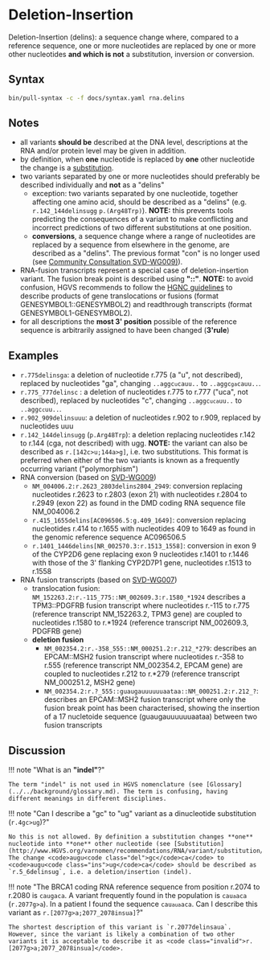 # Deletion-Insertion

<!-- ## Definition -->

Deletion-Insertion (delins): a sequence change where, compared to a reference sequence, one or more nucleotides are replaced by one or more other nucleotides **and which is not** a substitution, inversion or conversion.

## Syntax

```sh exec="true"
bin/pull-syntax -c -f docs/syntax.yaml rna.delins
```

## Notes

- all variants **should be** described at the DNA level, descriptions at the RNA and/or protein level may be given in addition.
- by definition, when **one** nucleotide is replaced by **one** other nucleotide the change is a [substitution](substitution.md).
- two variants separated by one or more nucleotides should preferably be described individually and **not** as a "delins"
    - exception: two variants separated by one nucleotide, together affecting one amino acid, should be described as a "delins" (e.g. `r.142_144delinsugg` `p.(Arg48Trp)`). **NOTE:** this prevents tools predicting the consequences of a variant to make conflicting and incorrect predictions of two different substitutions at one position.
    - **conversions**, a sequence change where a range of nucleotides are replaced by a sequence from elsewhere in the genome, are described as a "delins". The previous format "con" is no longer used (see [Community Consultation SVD-WG009)](../../consultation/SVD-WG009.md)).
- RNA-fusion transcripts represent a special case of deletion-insertion variant. The fusion break point is described using **"::"**. **NOTE:** to avoid confusion, HGVS recommends to follow the [HGNC guidelines](https://www.genenames.org/about/guidelines/) to describe products of gene translocations or fusions (format GENESYMBOL1::GENESYMBOL2) and readthrough transcripts (format GENESYMBOL1-GENESYMBOL2).
- for all descriptions the **most 3' position** possible of the reference sequence is arbitrarily assigned to have been changed (**3'rule**)

## Examples

- `r.775delinsga`: a deletion of nucleotide r.775 (a "u", not described), replaced by nucleotides "ga", changing <code>..aggc<code class="del">u</code>cauu..</code> to <code>..aggc<code class="ins">ga</code>cauu..</code>.
- `r.775_777delinsc` : a deletion of nucleotides r.775 to r.777 ("uca", not described), replaced by nucleotides "c", changing <code>..aggc<code class="del">uca</code>uu..</code> to <code>..aggc<code class="ins">c</code>uu..</code>.
- `r.902_909delinsuuu`: a deletion of nucleotides r.902 to r.909, replaced by nucleotides uuu
- `r.142_144delinsugg` (`p.Arg48Trp`): a deletion replacing nucleotides r.142 to r.144 (cga, not described) with ugg. **NOTE:** the variant can also be described as `r.[142c>u;144a>g]`, i.e. two substitutions. This format is preferred when either of the two variants is known as a frequently occurring variant ("polymorphism")
- RNA conversion (based on [SVD-WG009](../../consultation/SVD-WG009.md))
    - `NM_004006.2:r.2623_2803delins2804_2949`: conversion replacing nucleotides r.2623 to r.2803 (exon 21) with nucleotides r.2804 to r.2949 (exon 22) as found in the DMD coding RNA sequence file NM_004006.2
    - `r.415_1655delins[AC096506.5:g.409_1649]`: conversion replacing nucleotides r.414 to r.1655 with nucleotides 409 to 1649 as found in the genomic reference sequence AC096506.5
    - `r.1401_1446delins[NR_002570.3:r.1513_1558]`: conversion in exon 9 of the CYP2D6 gene replacing exon 9 nucleotides r.1401 to r.1446 with those of the 3' flanking CYP2D7P1 gene, nucleotides r.1513 to r.1558
- RNA fusion transcripts (based on [SVD-WG007](../../consultation/SVD-WG007.md))
    - translocation fusion: `NM_152263.2:r.-115_775::NM_002609.3:r.1580_*1924` describes a TPM3::PDGFRB fusion transcript where nucleotides r.-115 to r.775 (reference transcript NM_152263.2, TPM3 gene) are coupled to nucleotides r.1580 to r.\*1924 (reference transcript NM_002609.3, PDGFRB gene)
    - **deletion fusion**
        - `NM_002354.2:r.-358_555::NM_000251.2:r.212_*279`: describes an EPCAM::MSH2 fusion transcript where nucleotides r.-358 to r.555 (reference transcript NM_002354.2, EPCAM gene) are coupled to nucleotides r.212 to r.\*279 (reference transcript NM_000251.2, MSH2 gene)
        - `NM_002354.2:r.?_555::guaugauuuuuuaataa::NM_000251.2:r.212_?`: describes an EPCAM::MSH2 fusion transcript where only the fusion break point has been characterised, showing the insertion of a 17 nucletoide sequence (guaugauuuuuuaataa) between two fusion transcripts

## Discussion

!!! note "What is an **"indel"**?"

    The term "indel" is not used in HGVS nomenclature (see [Glossary](../../background/glossary.md). The term is confusing, having different meanings in different disciplines.

!!! note "Can I describe a "gc" to "ug" variant as a dinucleotide substitution (<code class="invalid">r.4gc>ug</code>)?"

    No this is not allowed. By definition a substitution changes **one** nucleotide into **one** other nucleotide (see [Substitution](http://www.HGVS.org/varnomen/recommendations/RNA/variant/substitution/)). The change <code>augu<code class="del">gc</code>ca</code> to <code>augu<code class="ins">ug</code>ca</code> should be described as `r.5_6delinsug`, i.e. a deletion/insertion (indel).

!!! note "The BRCA1 coding RNA reference sequence from position r.2074 to r.2080 is `caugaca`. A variant frequently found in the population is <code>cau<code class="sub">a</code>aca</code> (`r.2077g>a`). In a patient I found the sequence <code>cau<code class="sub">a</code><code class="ins">ua</code>aca</code>. Can I describe this variant as <code class="invalid">r.[2077g>a;2077_2078insua]</code>?"

    The shortest description of this variant is `r.2077delinsaua`. However, since the variant is likely a combination of two other variants it is acceptable to describe it as <code class="invalid">r.[2077g>a;2077_2078insua]</code>.
